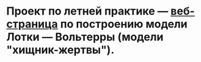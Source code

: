 # Проект по летней практике — [веб-страница](https://patr1arch.github.io/) по построению модели Лотки — Вольтерры (модели "хищник-жертвы").
